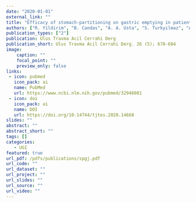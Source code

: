 ```yaml
---
date: "2020-01-01"
external_link: ""
title: "Efficacy of stomach-partitioning on gastric emptying in patients undergoing palliative gastrojejunostomy for malign gastric outlet obstruction"
authors: ["R. Yildirim", "B. Candas", "A. A. Usta", "S. Turkyilmaz", "A. Calik", "A. Guner"]
publication_types: ["2"]
publication: Ulus Travma Acil Cerrahi Derg
publication_short: Ulus Travma Acil Cerrahi Derg. 26 (5); 678-684
image:
    caption: ""
    focal_point: ""
    preview_only: false
links:
 - icon: pubmed
   icon_pack: ai
   name: PubMed
   url: https://www.ncbi.nlm.nih.gov/pubmed/32946081
 - icon: doi
   icon_pack: ai
   name: DOI
   url: https://doi.org/10.14744/tjtes.2020.14668
slides: ""
abstract: ""
abstract_short: ""
tags: []
categories: 
   - UGI
featured: true
url_pdf: /pdfs/publications/spgj.pdf
url_code: ""
url_dataset: ""
url_project: ""
url_slides: ""
url_source: ""
url_video: ""
---
```

